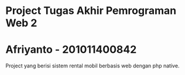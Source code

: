 # Project Tugas Akhir Pemrograman Web 2
# Afriyanto - 201011400842

Project yang berisi sistem rental mobil berbasis web dengan php native.
